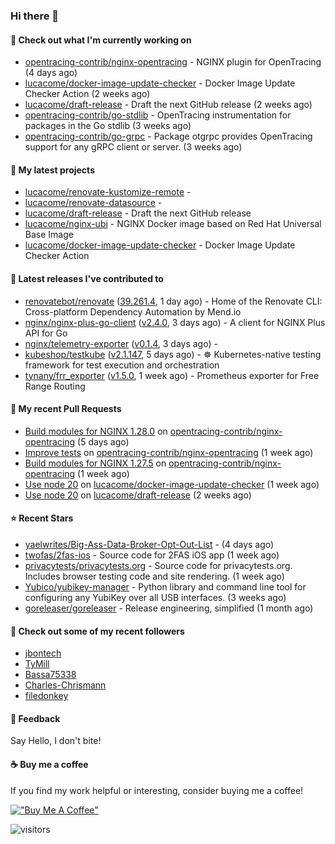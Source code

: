 ### Hi there 👋

#### 👷 Check out what I'm currently working on

- [opentracing-contrib/nginx-opentracing](https://github.com/opentracing-contrib/nginx-opentracing) - NGINX plugin for OpenTracing (4 days ago)
- [lucacome/docker-image-update-checker](https://github.com/lucacome/docker-image-update-checker) - Docker Image Update Checker Action (2 weeks ago)
- [lucacome/draft-release](https://github.com/lucacome/draft-release) - Draft the next GitHub release (2 weeks ago)
- [opentracing-contrib/go-stdlib](https://github.com/opentracing-contrib/go-stdlib) - OpenTracing instrumentation for packages in the Go stdlib (3 weeks ago)
- [opentracing-contrib/go-grpc](https://github.com/opentracing-contrib/go-grpc) - Package otgrpc provides OpenTracing support for any gRPC client or server. (3 weeks ago)

#### 🌱 My latest projects

- [lucacome/renovate-kustomize-remote](https://github.com/lucacome/renovate-kustomize-remote) - 
- [lucacome/renovate-datasource](https://github.com/lucacome/renovate-datasource) - 
- [lucacome/draft-release](https://github.com/lucacome/draft-release) - Draft the next GitHub release
- [lucacome/nginx-ubi](https://github.com/lucacome/nginx-ubi) - NGINX Docker image based on Red Hat Universal Base Image
- [lucacome/docker-image-update-checker](https://github.com/lucacome/docker-image-update-checker) - Docker Image Update Checker Action

#### 🔭 Latest releases I've contributed to

- [renovatebot/renovate](https://github.com/renovatebot/renovate) ([39.261.4](https://github.com/renovatebot/renovate/releases/tag/39.261.4), 1 day ago) - Home of the Renovate CLI: Cross-platform Dependency Automation by Mend.io
- [nginx/nginx-plus-go-client](https://github.com/nginx/nginx-plus-go-client) ([v2.4.0](https://github.com/nginx/nginx-plus-go-client/releases/tag/v2.4.0), 3 days ago) - A client for NGINX Plus API for Go
- [nginx/telemetry-exporter](https://github.com/nginx/telemetry-exporter) ([v0.1.4](https://github.com/nginx/telemetry-exporter/releases/tag/v0.1.4), 3 days ago) - 
- [kubeshop/testkube](https://github.com/kubeshop/testkube) ([v2.1.147](https://github.com/kubeshop/testkube/releases/tag/v2.1.147), 5 days ago) - ☸️ Kubernetes-native testing framework for test execution and orchestration
- [tynany/frr_exporter](https://github.com/tynany/frr_exporter) ([v1.5.0](https://github.com/tynany/frr_exporter/releases/tag/v1.5.0), 1 week ago) - Prometheus exporter for Free Range Routing

#### 🔨 My recent Pull Requests

- [Build modules for NGINX 1.28.0](https://github.com/opentracing-contrib/nginx-opentracing/pull/840) on [opentracing-contrib/nginx-opentracing](https://github.com/opentracing-contrib/nginx-opentracing) (5 days ago)
- [Improve tests](https://github.com/opentracing-contrib/nginx-opentracing/pull/836) on [opentracing-contrib/nginx-opentracing](https://github.com/opentracing-contrib/nginx-opentracing) (1 week ago)
- [Build modules for NGINX 1.27.5](https://github.com/opentracing-contrib/nginx-opentracing/pull/835) on [opentracing-contrib/nginx-opentracing](https://github.com/opentracing-contrib/nginx-opentracing) (1 week ago)
- [Use node 20](https://github.com/lucacome/docker-image-update-checker/pull/218) on [lucacome/docker-image-update-checker](https://github.com/lucacome/docker-image-update-checker) (1 week ago)
- [Use node 20](https://github.com/lucacome/draft-release/pull/543) on [lucacome/draft-release](https://github.com/lucacome/draft-release) (2 weeks ago)

#### ⭐ Recent Stars

- [yaelwrites/Big-Ass-Data-Broker-Opt-Out-List](https://github.com/yaelwrites/Big-Ass-Data-Broker-Opt-Out-List) -  (4 days ago)
- [twofas/2fas-ios](https://github.com/twofas/2fas-ios) - Source code for 2FAS iOS app (1 week ago)
- [privacytests/privacytests.org](https://github.com/privacytests/privacytests.org) - Source code for privacytests.org. Includes browser testing code and site rendering. (1 week ago)
- [Yubico/yubikey-manager](https://github.com/Yubico/yubikey-manager) - Python library and command line tool for configuring any YubiKey over all USB interfaces. (3 weeks ago)
- [goreleaser/goreleaser](https://github.com/goreleaser/goreleaser) - Release engineering, simplified (1 month ago)

#### 👯 Check out some of my recent followers

- [jbontech](https://github.com/jbontech)
- [TyMill](https://github.com/TyMill)
- [Bassa75338](https://github.com/Bassa75338)
- [Charles-Chrismann](https://github.com/Charles-Chrismann)
- [filedonkey](https://github.com/filedonkey)

#### 💬 Feedback

Say Hello, I don't bite!

#### ☕ Buy me a coffee

If you find my work helpful or interesting, consider buying me a coffee!

[!["Buy Me A Coffee"](https://www.buymeacoffee.com/assets/img/custom_images/orange_img.png)](https://www.buymeacoffee.com/lucacome)

![visitors](https://visitor-badge.laobi.icu/badge?page_id=lucacome.visitor-badge)
#
